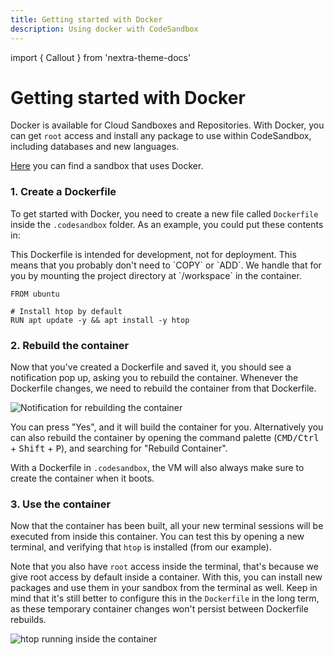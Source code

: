 ```yaml
---
title: Getting started with Docker
description: Using docker with CodeSandbox
---
```


import { Callout } from 'nextra-theme-docs'

# Getting started with Docker

Docker is available for Cloud Sandboxes and Repositories. With Docker, you can get `root` access and install any package to use within CodeSandbox, including databases and new languages.

[Here](https://codesandbox.io/p/sandbox/docker-example-hsd8ke) you can find a sandbox that uses Docker.

### 1. Create a Dockerfile

To get started with Docker, you need to create a new file called `Dockerfile` inside the `.codesandbox` folder. As an example, you could put these contents in:

<Callout>
This Dockerfile is intended for development, not for deployment. This means that you probably don't need to `COPY` or `ADD`. We handle that for you by mounting the project directory at `/workspace` in the container.
</Callout>

```docker
FROM ubuntu

# Install htop by default
RUN apt update -y && apt install -y htop
```

### 2. Rebuild the container

Now that you've created a Dockerfile and saved it, you should see a notification pop up, asking you to rebuild the container. Whenever the Dockerfile changes, we need to rebuild the container from that Dockerfile.

![Notification for rebuilding the container](/docker-notification.png)

You can press "Yes", and it will build the container for you. Alternatively you can also rebuild the container by opening the command palette (<kbd>CMD/Ctrl</kbd> + <kbd>Shift</kbd> + <kbd>P</kbd>), and searching for "Rebuild Container".

With a Dockerfile in `.codesandbox`, the VM will also always make sure to create the container when it boots.

### 3. Use the container

Now that the container has been built, all your new terminal sessions will be executed from inside this container. You can test this by opening a new terminal, and verifying that `htop` is installed (from our example).

Note that you also have `root` access inside the terminal, that's because we give root access by default inside a container. With this, you can install new packages and use them in your sandbox from the terminal as well. Keep in mind that it's still better to configure this in the `Dockerfile` in the long term, as these temporary container changes won't persist between Dockerfile rebuilds.

![htop running inside the container](/docker-terminal.png)
